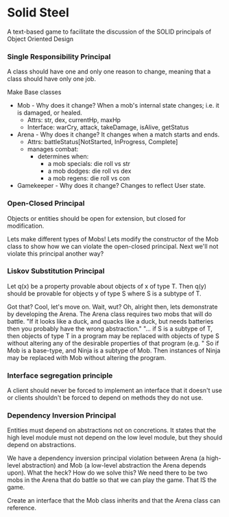 # Solid Steel
A text-based game to facilitate the discussion of the SOLID principals of Object Oriented Design


### Single Responsibility Principal
A class should have one and only one reason to change, meaning that a class should have only one job.

Make Base classes
  - Mob - Why does it change? When a mob's internal state changes; i.e. it is damaged, or healed.
    - Attrs: str, dex, currentHp, maxHp
    - Interface: warCry, attack, takeDamage, isAlive, getStatus
  - Arena - Why does it change? It changes when a match starts and ends.
    - Attrs: battleStatus[NotStarted, InProgress, Complete]
    - manages combat:
      - determines when:
        - a mob specials: die roll vs str
        - a mob dodges: die roll vs dex
        - a mob regens: die roll vs con
  - Gamekeeper - Why does it change? Changes to reflect User state.

### Open-Closed Principal
Objects or entities should be open for extension, but closed for modification.

Lets make different types of Mobs! Lets modify the constructor of the Mob class to show how we can violate the open-closed principal.
Next we'll not violate this principal another way?

### Liskov Substitution Principal
Let q(x) be a property provable about objects of x of type T. Then q(y) should be provable for objects y of type S where S is a subtype of T.

Got that? Cool, let's move on. Wait, wut? Oh, alright then, lets demonstrate by developing the Arena. The Arena class requires two mobs that will do battle.
"If it looks like a duck, and quacks like a duck, but needs batteries then you probably have the wrong abstraction."
"... if S is a subtype of T, then objects of type T in a program may be replaced with objects of type S without altering any of the desirable properties of that program (e.g. "
So if Mob is a base-type, and Ninja is a subtype of Mob. Then instances of Ninja may be replaced with Mob without altering the program.



### Interface segregation principle
A client should never be forced to implement an interface that it doesn't use or clients shouldn't be forced to depend on methods they do not use.


### Dependency Inversion Principal
Entities must depend on abstractions not on concretions. It states that the high level module must not depend on the low level module, but they should depend on abstractions.

We have a dependency inversion principal violation between Arena (a high-level abstraction) and Mob (a low-level abstraction the Arena depends upon). What the heck? How do we solve this? We need there to be two mobs in the Arena that do battle so that we can play the game. That IS the game.

Create an interface that the Mob class inherits and that the Arena class can reference.
